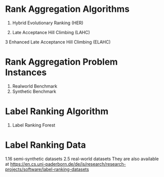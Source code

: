 # Rank Aggregation Algorithms
1. Hybrid Evolutionary Ranking (HER)

2. Late Acceptance Hill Climbing (LAHC)

3 Enhanced Late Acceptance Hill Climbing (ELAHC)

# Rank Aggregation Problem Instances
1. Realworld Benchmark
2. Synthetic Benchmark

# Label Ranking Algorithm
1. Label Ranking Forest

# Label Ranking Data
1.16 semi-synthetic datasets
2.5 real-world datasets
They are also available at https://en.cs.uni-paderborn.de/de/is/research/research-projects/software/label-ranking-datasets
#

